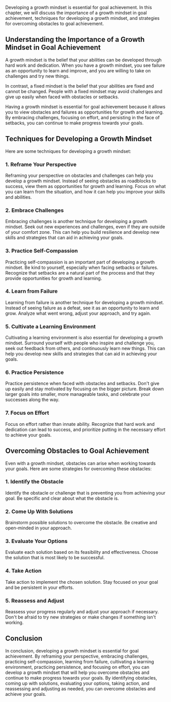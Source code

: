 
Developing a growth mindset is essential for goal achievement. In this chapter, we will discuss the importance of a growth mindset in goal achievement, techniques for developing a growth mindset, and strategies for overcoming obstacles to goal achievement.

Understanding the Importance of a Growth Mindset in Goal Achievement
--------------------------------------------------------------------

A growth mindset is the belief that your abilities can be developed through hard work and dedication. When you have a growth mindset, you see failure as an opportunity to learn and improve, and you are willing to take on challenges and try new things.

In contrast, a fixed mindset is the belief that your abilities are fixed and cannot be changed. People with a fixed mindset may avoid challenges and give up easily when faced with obstacles or setbacks.

Having a growth mindset is essential for goal achievement because it allows you to view obstacles and failures as opportunities for growth and learning. By embracing challenges, focusing on effort, and persisting in the face of setbacks, you can continue to make progress towards your goals.

Techniques for Developing a Growth Mindset
------------------------------------------

Here are some techniques for developing a growth mindset:

### 1. Reframe Your Perspective

Reframing your perspective on obstacles and challenges can help you develop a growth mindset. Instead of seeing obstacles as roadblocks to success, view them as opportunities for growth and learning. Focus on what you can learn from the situation, and how it can help you improve your skills and abilities.

### 2. Embrace Challenges

Embracing challenges is another technique for developing a growth mindset. Seek out new experiences and challenges, even if they are outside of your comfort zone. This can help you build resilience and develop new skills and strategies that can aid in achieving your goals.

### 3. Practice Self-Compassion

Practicing self-compassion is an important part of developing a growth mindset. Be kind to yourself, especially when facing setbacks or failures. Recognize that setbacks are a natural part of the process and that they provide opportunities for growth and learning.

### 4. Learn from Failure

Learning from failure is another technique for developing a growth mindset. Instead of seeing failure as a defeat, see it as an opportunity to learn and grow. Analyze what went wrong, adjust your approach, and try again.

### 5. Cultivate a Learning Environment

Cultivating a learning environment is also essential for developing a growth mindset. Surround yourself with people who inspire and challenge you, seek out feedback from others, and continuously learn new things. This can help you develop new skills and strategies that can aid in achieving your goals.

### 6. Practice Persistence

Practice persistence when faced with obstacles and setbacks. Don't give up easily and stay motivated by focusing on the bigger picture. Break down larger goals into smaller, more manageable tasks, and celebrate your successes along the way.

### 7. Focus on Effort

Focus on effort rather than innate ability. Recognize that hard work and dedication can lead to success, and prioritize putting in the necessary effort to achieve your goals.

Overcoming Obstacles to Goal Achievement
----------------------------------------

Even with a growth mindset, obstacles can arise when working towards your goals. Here are some strategies for overcoming these obstacles:

### 1. Identify the Obstacle

Identify the obstacle or challenge that is preventing you from achieving your goal. Be specific and clear about what the obstacle is.

### 2. Come Up With Solutions

Brainstorm possible solutions to overcome the obstacle. Be creative and open-minded in your approach.

### 3. Evaluate Your Options

Evaluate each solution based on its feasibility and effectiveness. Choose the solution that is most likely to be successful.

### 4. Take Action

Take action to implement the chosen solution. Stay focused on your goal and be persistent in your efforts.

### 5. Reassess and Adjust

Reassess your progress regularly and adjust your approach if necessary. Don't be afraid to try new strategies or make changes if something isn't working.

Conclusion
----------

In conclusion, developing a growth mindset is essential for goal achievement. By reframing your perspective, embracing challenges, practicing self-compassion, learning from failure, cultivating a learning environment, practicing persistence, and focusing on effort, you can develop a growth mindset that will help you overcome obstacles and continue to make progress towards your goals. By identifying obstacles, coming up with solutions, evaluating your options, taking action, and reassessing and adjusting as needed, you can overcome obstacles and achieve your goals.
